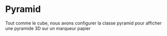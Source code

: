 # Pyramid
Tout comme le cube, nous avons configurer la classe pyramid pour afficher une pyramide 3D sur un marqueur papier
